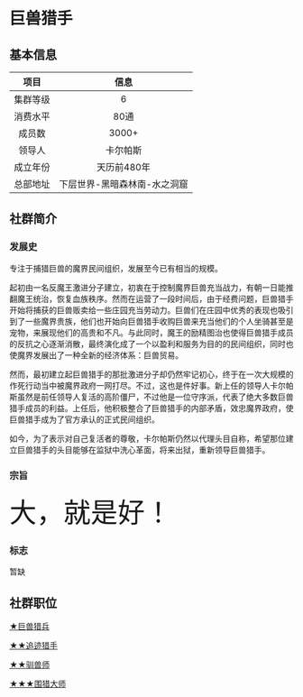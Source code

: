 # 巨兽猎手

## 基本信息

项目|信息
:--:|:--:
集群等级|6
消费水平|80通
成员数|3000+
领导人|卡尔帕斯
成立年份|天历前480年
总部地址|下层世界-黑暗森林南-水之洞窟

## 社群简介

### 发展史

专注于捕猎巨兽的魔界民间组织，发展至今已有相当的规模。

起初由一名反魔王激进分子建立，初衷在于控制魔界巨兽充当战力，有朝一日能推翻魔王统治，恢复血族秩序。然而在运营了一段时间后，由于经费问题，巨兽猎手开始将捕获的巨兽贩卖给一些庄园充当劳动力。巨兽们在庄园中优秀的表现也吸引到了一些魔界贵族，他们也开始向巨兽猎手收购巨兽来充当他们的个人坐骑甚至是宠物，来展现他们的高贵和不凡。与此同时，魔王的励精图治也使得巨兽猎手成员的反抗之心逐渐消散，最终演化成了一个以盈利和服务为目的的民间组织，同时也使魔界发展出了一种全新的经济体系：巨兽贸易。

然而，最初建立起巨兽猎手的那批激进分子却仍然牢记初心，终于在一次大规模的作死行动当中被魔界政府一网打尽。不过，这也是件好事。新上任的领导人卡尔帕斯虽然是前任领导人复活的高阶僵尸，不过他是一位守序派，代表了绝大多数巨兽猎手成员的利益。上任后，他积极整合了巨兽猎手的内部矛盾，效忠魔界政府，使巨兽猎手成为了官方承认的正式民间组织。

如今，为了表示对自己复活者的尊敬，卡尔帕斯仍然以代理头目自称，希望那位建立巨兽猎手的头目能够在监狱中洗心革面，将来出狱，重新领导巨兽猎手。

### 宗旨

<font size=10>大，就是好！</font>

### 标志

暂缺

## 社群职位

<a href="../jager" target="_blank">★巨兽猎兵</a>

<a href="../chaser" target="_blank">★★追迹猎手</a>

<a href="../tamer" target="_blank">★★驯兽师</a>

<a href="../siegeMaster" target="_blank">★★★围猎大师</a>